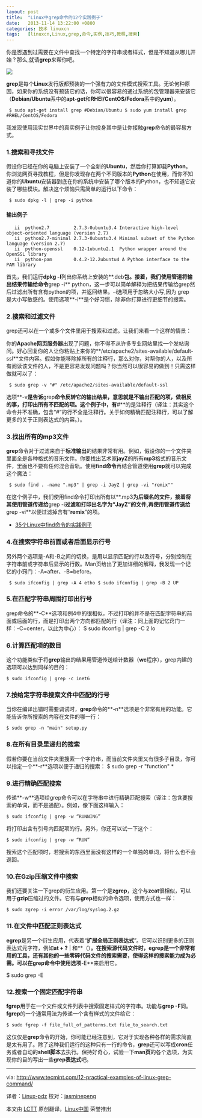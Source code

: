 ```yaml
---
layout: post
title:	"Linux中grep命令的12个实践例子"
date:	2013-11-14 13:22:00 +0800 
categories:	技术 linuxcn 
tags:	[linuxcn,Linux,grep,命令,实例,技巧,教程,搜索]
---
```



你是否遇到过需要在文件中查找一个特定的字符串或者样式，但是不知道从哪儿开始？那么,就请**grep**来帮你吧。


![](/Asserts/Images//attachment/album/201311/12/22435333hbn0ewvnbkvveh.png)


**grep**是每个**Linux**发行版都预装的一个强有力的文件模式搜索工具。无论何种原因，如果你的系统没有预装它的话，你可以很容易的通过系统的包管理器来安装它（**Debian/Ubuntu**系中的**apt-get**和**RHEl/CentOS/Fedora**系中的**yum**）。



```
 $ sudo apt-get install grep #Debian/Ubuntu $ sudo yum install grep #RHEL/CentOS/Fedora 
```

我发现使用现实世界中的真实例子让你投身其中是让你接触**grep**命令的最容易方式。


### 1.搜索和寻找文件


假设你已经在你的电脑上安装了一个全新的**Ubuntu**，然后你打算卸载**Python**。你浏览网页寻找教程，但是你发现存在两个不同版本的**Python**在使用，而你不知道你的**Ubuntu**安装器到底在你的系统中安装了哪个版本的Python，也不知道它安装了哪些模块。解决这个烦恼只需简单的运行以下命令：



```
 $ sudo dpkg -l | grep -i python 
```

#### 输出例子



```
   ii  python2.7         2.7.3-0ubuntu3.4 Interactive high-level object-oriented language (version 2.7)
   ii  python2.7-minimal 2.7.3-0ubuntu3.4 Minimal subset of the Python language (version 2.7)
   ii  python-openssl    0.12-1ubuntu2.1  Python wrapper around the OpenSSL library
   ii  python-pam        0.4.2-12.2ubuntu4 A Python interface to the PAM library
```

首先，我们运行**dpkg -l**列出你系统上安装的**.deb**包。接着，我们使用管道将输出结果传输给命令**grep -i** python，这一步可以简单解释为把结果传输给grep然后过滤出所有含有python的项，并返回结果。–i选项用于忽略大小写,因为 grep 是大小写敏感的。使用选项**-i**是个好习惯，除非你打算进行更细节的搜索。


### 2.搜索和过滤文件


grep还可以在一个或多个文件里用于搜索和过滤。让我们来看一个这样的情景：


你的**Apache网页服务器**出现了问题，你不得不从许多专业网站里找一个发帖询问。好心回复你的人让你粘贴上来你的**/etc/apache2/sites-available/default-ssl**文件内容。假如你能移除掉所有的注释行，那么对你，对帮你的人，以及所有阅读该文件的人，不是更容易发现问题吗？你当然可以很容易的做到！只需这样做就可以了：



```
 $ sudo grep -v "#" /etc/apache2/sites-available/default-ssl 
```

选项**-v**是告诉**grep**命令反转它的输出结果，意思就是不输出匹配的项，做相反的事，打印出所有不匹配的项。这个例子中，有**#**的是注释行（译注：其实这个命令并不准确，包含“#”的行不全是注释行。关于如何精确匹配注释行，可以了解更多的关于正则表达式的内容。）。


### 3.找出所有的mp3文件


**grep**命令对于过滤来自于**标准输出**的结果非常有用。例如，假设你的一个文件夹里面全是各种格式的音乐文件。你要找出艺术家**jayZ**的所有**mp3**格式的音乐文件，里面也不要有任何混合音轨。使用**find命令**再结合管道使用**grep**就可以完成这个魔法：



```
 $ sudo find . -name ".mp3" | grep -i JayZ | grep -vi "remix"" 
```

在这个例子中，我们使用find命令打印出所有以**.mp3**为后缀名的文件，接着将其使用管道传递给**grep -i**过滤和打印出名字为“**JayZ**”的文件,再使用管道传送给**grep -vi**以便过滤掉含有“**remix**”的项。


* [35个Linux中find命令的实践例子](http://www.tecmint.com/35-practical-examples-of-linux-find-command/)


### 4.在搜索字符串前面或者后面显示行号


另外两个选项是-A和-B之间的切换，是用以显示匹配的行以及行号，分别控制在字符串前或字符串后显示的行数。Man页给出了更加详细的解释，我发现一个记忆的小窍门：-A=after、-B=before。



```
 $ sudo ifconfig | grep -A 4 etho $ sudo ifconfig | grep -B 2 UP 
```

### 5.在匹配字符串周围打印出行号


grep命令的**-C**选项和例4中的很相似，不过打印的并不是在匹配字符串的前面或后面的行，而是打印出两个方向都匹配的行（译注：同上面的记忆窍门一样：-C=center，以此为中心）： $ sudo ifconfig | grep -C 2 lo


### 6.计算匹配项的数目


这个功能类似于将**grep**输出的结果用管道传送给计数器（**wc**程序），grep内建的选项可以达到同样的目的：



```
$ sudo ifconfig | grep -c inet6 
```

### 7.按给定字符串搜索文件中匹配的行号


当你在编译出错时需要调试时，**grep**命令的**-n**选项是个非常有用的功能。它能告诉你所搜索的内容在文件的哪一行：



```
$ sudo grep -n "main" setup.py 
```

### 8.在所有目录里递归的搜索


假若你要在当前文件夹里搜索一个字符串，而当前文件夹里又有很多子目录，你可以指定一个**-r**选项以便于递归的搜索： $ sudo grep -r "function" \*


### 9.进行精确匹配搜索


传递**-w**选项给grep命令可以在字符串中进行精确匹配搜索（译注：包含要搜索的单词，而不是通配）。例如，像下面这样输入：



```
$ sudo ifconfig | grep -w “RUNNING” 
```

将打印出含有引号内匹配项的行。另外，你还可以试一下这个：



```
$ sudo ifconfig | grep -w “RUN” 
```

搜索这个匹配项时，若搜索的东西里面没有这样的一个单独的单词，将什么也不会返回。


### 10.在Gzip压缩文件中搜索


我们还要关注一下grep的衍生应用。第一个是**zgrep**，这个与**zcat**很相似，可以用于**gzip**压缩过的文件。它有与**grep**相似的命令选项，使用方式也一样：



```
$ sudo zgrep -i error /var/log/syslog.2.gz 
```

### 11.在文件中匹配正则表达式


**egrep**是另一个衍生应用，代表着“**扩展全局正则表达式**”。它可以识别更多的正则表达式元字符，例如**at + ?** | 和**（）**。在搜索源代码文件时，egrep是一个非常有用的工具，还有其他的一些零碎代码文件的搜索需要，使得这样的搜索能力成为必需。可以在grep命令中使用选项**-E**来启用它。


$ sudo grep -E


### 12.搜索一个固定匹配字符串


**fgrep**用于在一个文件或文件列表中搜索固定样式的字符串。功能与**grep -F**同。**fgrep**的一个通常用法为传递一个含有样式的文件给它：



```
$ sudo fgrep -f file_full_of_patterns.txt file_to_search.txt 
```

这仅仅是**grep**命令的开始，你可能已经注意到，它对于实现各种各样的需求简直是太有用了。除了这种我们运行的这种只有一行的命令，**grep**还可以写成**cron**任务或者自动的**shell脚本**去执行。保持好奇心，试验一下**man页**的各个选项，为实现你的目的写出一些**grep表达式**吧。




---


via: <http://www.tecmint.com/12-practical-examples-of-linux-grep-command/>


译者：[Linux-pdz](https://github.com/Linux-pdz) 校对：[jasminepeng](https://github.com/jasminepeng)


本文由 [LCTT](https://github.com/LCTT/TranslateProject) 原创翻译，[Linux中国](http://linux.cn/) 荣誉推出
